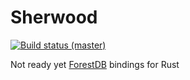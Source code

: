 Sherwood
========

[![Build status (master)](https://travis-ci.org/vhbit/sherwood.svg?branch=master)](https://travis-ci.org/vhbit/sherwood)

Not ready yet [ForestDB](https://github.com/couchbaselabs/forestdb") bindings for Rust
